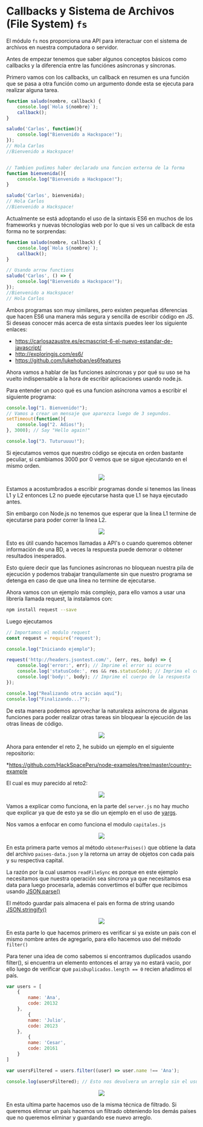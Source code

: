 # Callbacks y Sistema de Archivos (File System) `fs`

El módulo `fs` nos proporciona una API para interactuar con el sistema de archivos en nuestra computadora o servidor.

Antes de empezar tenemos que saber algunos conceptos básicos como callbacks y la diferencia entre las funciónes asíncronas y síncronas.

Primero vamos con los callbacks, un callback en resumen es una función que se pasa a otra función como un argumento donde esta se ejecuta para realizar alguna tarea.

```javascript
function saludo(nombre, callback) {
    console.log(`Hola ${nombre}`);
    callback();
}

saludo('Carlos', function(){
    console.log("Bienvenido a Hackspace!");
});
// Hola Carlos
//Bienvenido a Hackspace!


// Tambien pudimos haber declarado una funcion externa de la forma
function bienvenida(){
    console.log("Bienvenido a Hackspace!");
}

saludo('Carlos', bienvenida);
// Hola Carlos
//Bienvenido a Hackspace!
```

Actualmente se está adoptando el uso de la sintaxis ES6 en muchos de los frameworks y nuevas técnologias web por lo que si ves un callback de esta forma no te sorprendas:

```javascript
function saludo(nombre, callback) {
    console.log(`Hola ${nombre}`);
    callback();
}

// Usando arrow functions
saludo('Carlos', () => {
    console.log("Bienvenido a Hackspace!");
});
//Bienvenido a Hackspace!
// Hola Carlos
```

Ambos programas son muy similares, pero existen pequeñas diferencias que hacen ES6 una manera más segura y sencilla de escribir código en JS. Si deseas conocer más acerca de esta sintaxis puedes leer los siguiente enlaces:

* https://carlosazaustre.es/ecmascript-6-el-nuevo-estandar-de-javascript/
* http://exploringjs.com/es6/
* https://github.com/lukehoban/es6features

Ahora vamos a hablar de las funciones asíncronas y por qué su uso se ha vuelto indispensable a la hora de escribir aplicaciones usando node.js.

Para entender un poco qué es una funcion asíncrona vamos a escribir el siguiente programa:

```javascript
console.log("1. Bienvenido!"); 
// Vamos a crear un mensaje que aparezca luego de 3 segundos.
setTimeout(function(){ 
    console.log("2. Adios!");
}, 3000); // Say "Hello again!" 

console.log("3. Tuturuuuu!");
```

Si ejecutamos vemos que nuestro código se ejecuta en orden bastante peculiar, si cambiamos 3000 por 0 vemos que se sigue ejecutando en el mismo orden.

<p align="center">
<img src="img/fs.png">
</p>


Estamos a acostumbrados a escribir programas donde si tenemos las lineas L1 y L2 entonces L2 no puede ejecutarse hasta que L1 se haya ejecutado antes.

Sin embargo con Node.js no tenemos que esperar que la linea L1 termine de ejecutarse para poder correr la linea L2.

<p align="center">
<img src="img/fs2.jpg">
</p>

Esto es útil cuando hacemos llamadas a API's o cuando queremos obtener información de una BD, a veces la respuesta puede demorar o obtener resultados inesperados. 

Esto quiere decir que las funciones asíncronas no bloquean nuestra pila de ejecución y podemos trabajar tranquilamente sin que nuestro programa se detenga en caso de que una linea no termine de ejecutarse.

Ahora vamos con un ejemplo más complejo, para ello vamos a usar una librería llamada  request, la instalamos con:
```bash
npm install request --save
```
Luego ejecutamos

```javascript
// Importamos el modulo request 
const request = require('request');

console.log("Iniciando ejemplo");

request('http://headers.jsontest.com/', (err, res, body) => {
    console.log('error:', err); // Imprime el error si ocurre
    console.log('statusCode:', res && res.statusCode); // Imprima el código de estado de la respuesta si se recibió una respuesta
    console.log('body:', body); // Imprime el cuerpo de la respuesta
});

console.log("Realizando otra acción aquí");
console.log("Finalizando...?");
```
De esta manera podemos aprovechar la naturaleza asíncrona de algunas funciones para poder realizar otras tareas sin bloquear la ejecución de las otras lineas de código.

<p align="center">
<img src="img/fs3.png">
</p>

Ahora para entender el reto 2, he subido un ejemplo en el siguiente repositorio:

*https://github.com/HackSpacePeru/node-examples/tree/master/country-example

El cual es muy parecido al reto2:

<p align="center">
<img src="img/fs4.png">
</p>

Vamos a explicar como funciona, en la parte del `server.js` no hay mucho que explicar ya que de esto ya se dio un ejemplo en el uso de [yargs](https://github.com/HackSpacePeru/coreupgrade-2018-web/blob/master/yargs.md).

Nos vamos a enfocar en como funciona el modulo `capitales.js`

<p align="center">
<img src="img/p1.png">
</p>

En esta primera parte vemos al método `obtenerPaises()` que obtiene la data del archivo `paises-data.json` y la retorna un array de objetos con cada pais y su respectiva capital.

La razón por la cual usamos `readFileSync` es porque en este ejemplo necesitamos que nuestra operación sea síncrona ya que necesitamos esa data para luego procesarla, además convertimos el búffer que recibimos usando [JSON.parse()](https://developer.mozilla.org/es/docs/Web/JavaScript/Referencia/Objetos_globales/JSON/parse)

El método guardar pais almacena el pais en forma de string usando [JSON.stringify()](https://developer.mozilla.org/es/docs/Web/JavaScript/Referencia/Objetos_globales/JSON/stringify)

<p align="center">
<img src="img/p2.png">
</p>

En esta parte lo que hacemos primero es verificar si ya existe un pais con el mismo nombre antes de agregarlo, para ello hacemos uso del método `filter()`

Para tener una idea de como sabemos si encontramos duplicados usando filter(), si encuentra un elemento entonces el array ya no estará vacio, por ello luego de verificar que `paisDuplicados.length == 0` recien añadimos el país.

```javascript
var users = [
    {
        name: 'Ana',
        code: 20132
    },
        {
        name: 'Julio',
        code: 20123
    },
        {
        name: 'Cesar',
        code: 20161
    }
]

var usersFiltered = users.filter((user) => user.name !== 'Ana');

console.log(usersFiltered); // Esto nos devolvera un arreglo sin el usuario 'Ana'
```

<p align="center">
<img src="img/p3.png">
</p>

En esta ultima parte hacemos uso de la misma técnica de filtrado. Si queremos elimnar un país hacemos un filtrado obteniendo los demás países que no queremos eliminar y guardando ese nuevo arreglo.
